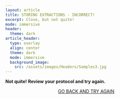 ```yaml
---
layout: article
title: STORING EXTRACTIONS - INCORRECT!
excerpt: Close, but not quite!
mode: immersive
header:
  theme: dark
article_header:
  type: overlay
  align: center
  theme: dark
  mode: immersive
  background_image:
    src: /assets/images/Headers/Samples3.jpg
---
```


**Not quite! Review your protocol and try again.**


<p align="center">
<a class="button button--outline-primary button--pill" href="Storing1">GO BACK AND TRY AGAIN</a></p>